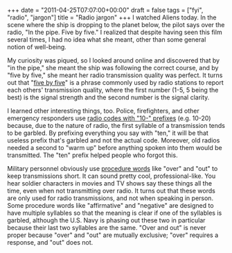 +++
date = "2011-04-25T07:07:00+00:00"
draft = false
tags = ["fyi", "radio", "jargon"]
title = "Radio jargon"
+++
I watched Aliens today. In the scene where the ship is dropping to the planet below, the pilot says over the radio, "In the pipe. Five by five." I realized that despite having seen this film several times, I had no idea what she meant, other than some general notion of well-being.

My curiosity was piqued, so I looked around online and discovered that by "in the pipe," she meant the ship was following the correct course, and by "five by five," she meant her radio transmission quality was perfect. It turns out that "[five by five](http://en.wikipedia.org/wiki/Five_by_five)" is a phrase commonly used by radio stations to report each others' transmission quality, where the first number (1-5, 5 being the best) is the signal strength and the second number is the signal clarity.

I learned other interesting things, too. Police, firefighters, and other emergency responders use [radio codes with "10-" prefixes](http://en.wikipedia.org/wiki/Ten-code) (e.g. 10-20) because, due to the nature of radio, the first syllable of a transmission tends to be garbled. By prefixing everything you say with "ten," it will be that useless prefix that's garbled and not the actual code. Moreover, old radios needed a second to "warm up" before anything spoken into them would be transmitted. The "ten" prefix helped people who forgot this.

Military personnel obviously use [procedure words](http://en.wikipedia.org/wiki/Procedure_word) like "over" and "out" to keep transmissions short. It can sound pretty cool, professional-like. You hear soldier characters in movies and TV shows say these things all the time, even when not transmitting over radio. It turns out that these words are only used for radio transmissions, and not when speaking in person. Some procedure words like "affirmative" and "negative" are designed to have multiple syllables so that the meaning is clear if one of the syllables is garbled, although the U.S. Navy is phasing out these two in particular because their last two syllables are the same. "Over and out" is never proper because "over" and "out" are mutually exclusive; "over" requires a response, and "out" does not.
